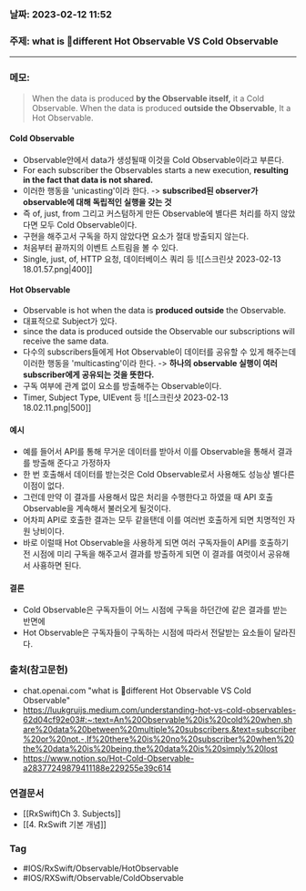 ### 날짜: 2023-02-12 11:52

### 주제: what is different Hot Observable VS Cold Observable
---
### 메모: 
> When the data is produced **by the Observable itself,** it a Cold Observable.
> When the data is produced **outside the Observable**, It a Hot Observable.
#### Cold Observable 
- Observable안에서 data가 생성될때 이것을 Cold Observable이라고 부른다.
-  For each subscriber the Observables starts a new execution, **resulting in the fact that data is not shared.**
- 이러한 행동을 'unicasting'이라 한다. -> **subscribed된 observer가 observable에 대해 독립적인 실행을 갖는 것**
- 즉 of, just, from 그리고 커스텀하게 만든 Observable에 별다른 처리를 하지 않았다면 모두 Cold Observable이다.
- 구현을 해주고서 구독을 하지 않았다면 요소가 절대 방출되지 않는다. 
- 처음부터 끝까지의 이벤트 스트림을 볼 수 있다. 
- Single, just, of, HTTP 요청, 데이터베이스 쿼리 등
![[스크린샷 2023-02-13 18.01.57.png|400]]
#### Hot Observable
- Observable is hot when the data is **produced outside** the Observable. 
- 대표적으로 Subject가 있다.
- since the data is produced outside the Observable our subscriptions will receive the same data. 
- 다수의 subscribers들에게 Hot Observable이 데이터를 공유할 수 있게 해주는데 이러한 행동을 'multicasting'이라 한다. -> **하나의 observable 실행이 여러 subscriber에게 공유되는 것을 뜻한다.** 
- 구독 여부에 관계 없이 요소를 방출해주는 Observable이다. 
- Timer, Subject Type, UIEvent 등 
![[스크린샷 2023-02-13 18.02.11.png|500]]
#### 예시 
- 예를 들어서 API를 통해 무거운 데이터를 받아서 이를 Observable을 통해서 결과를 방출해 준다고 가정하자 
- 한 번 호출해서 데이터를 받는것은 Cold Observable로서 사용해도 성능상 별다른 이점이 없다. 
- 그런데 만약 이 결과를 사용해서 많은 처리을 수행한다고 하였을 때 API 호출 Observable을 계속해서 불러오게 될것이다. 
- 어차피 API로 호출한 결과는 모두 같을탠데 이를 여러번 호출하게 되면 치명적인 자원 낭비이다. 
- 바로 이럴때 Hot Observable을 사용하게 되면 여러 구독자들이 API를 호출하기 전 시점에 미리 구독을 해주고서 결과를 방출하게 되면 이 결과를 여럿이서 공유해서 사횽하면 된다. 
#### 결론 
- Cold Observable은 구독자들이 어느 시점에 구독을 하던간에 같은 결과를 받는 반면에 
- Hot Observable은 구독자들이 구독하는 시점에 따라서 전달받는 요소들이 달라진다.

### 출처(참고문헌) 
- chat.openai.com "what is different Hot Observable VS Cold Observable"
- https://luukgruijs.medium.com/understanding-hot-vs-cold-observables-62d04cf92e03#:~:text=An%20Observable%20is%20cold%20when,share%20data%20between%20multiple%20subscribers.&text=subscriber%20or%20not.-,If%20there%20is%20no%20subscriber%20when%20the%20data%20is%20being,the%20data%20is%20simply%20lost
- https://www.notion.so/Hot-Cold-Observable-a28377249879411188e229255e39c614

### 연결문서 
- [[RxSwift)Ch 3. Subjects]]
- [[4. RxSwift 기본 개념]]

### Tag
- #IOS/RxSwift/Observable/HotObservable 
- #IOS/RXSwift/Observable/ColdObservable